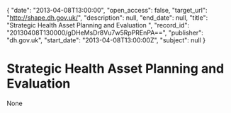 {
  "date": "2013-04-08T13:00:00", 
  "open_access": false, 
  "target_url": "http://shape.dh.gov.uk/", 
  "description": null, 
  "end_date": null, 
  "title": "Strategic Health Asset Planning and Evaluation ", 
  "record_id": "20130408T130000/gDHeMsDr8Vu7w5RpPREnPA==", 
  "publisher": "dh.gov.uk", 
  "start_date": "2013-04-08T13:00:00Z", 
  "subject": null
}

# Strategic Health Asset Planning and Evaluation 

None